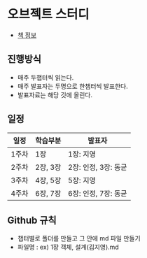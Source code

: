 # 오브젝트 스터디
- [책 정보](http://www.kyobobook.co.kr/product/detailViewKor.laf?mallGb=KOR&ejkGb=KOR&barcode=9791158391409)

## 진행방식
- 매주 두챕터씩 읽는다.
- 매주 발표자는 두명으로 한챕터씩 발표한다.
- 발표자료는 해당 깃에 올린다.

## 일정
|일정|학습부분|발표자|
|----|----|----|
|1주차|1장|1장: 지영|
|2주차|2장, 3장|2장: 인정, 3장: 동균|
|3주차|4장, 5장|5장: 지영|
|4주차|6장, 7장|6장: 인정, 7장: 동균|

 ## Github 규칙
- 챕터별로 폴더를 만들고 그 안에 md 파일 만들기
- 파일명 : ex) 1장 객체, 설계(김지영).md
